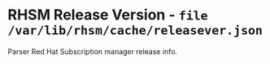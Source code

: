 RHSM Release Version - ``file /var/lib/rhsm/cache/releasever.json``
===================================================================
Parser Red Hat Subscription manager release info.